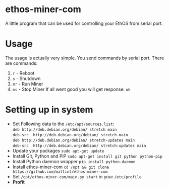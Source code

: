 # ethos-miner-com
A little program that can be used for controlling your EthOS from serial port.
# Usage
The usage is actually very simple. You send commands by serial port.
There are commands:
1. `r` - Reboot
2. `s` - Shutdown
3. `mr` - Run Miner
4. `ms` - Stop Miner
If all went good you will get response: `ok`
# Setting up in system
* Set Following data to the `/etc/apt/sources.list`:\
`deb http://deb.debian.org/debian/ stretch main`\
`deb-src  http://deb.debian.org/debian/ stretch main`\
`deb http://deb.debian.org/debian/ stretch-updates main`\
`deb-src  http://deb.debian.org/debian/ stretch-updates main`
* Update your packages `sudo apt-get update`
* Install Git, Python and PiP `sudo apt-get install git python python-pip`
* Install Python daemon wrapper `pip install python-daemon`
* Install ethos-miner-com `cd /opt && git clone https://github.com/mattint/ethos-miner-com`
* Set `/opt/ethos-miner-com/main.py start` in your `/etc/profile`
* **Profit**
